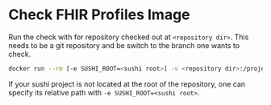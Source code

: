 # Check FHIR Profiles Image

Run the check with for repository checked out at `<repository dir>`. This needs to be a git repository and be switch to the branch one wants to check.

```bash
docker run --rm [-e SUSHI_ROOT=<sushi root>] -v <repository dir>:/project fhir-check
```

If your sushi project is not located at the root of the repository, one can specify its relative path with `-e SUSHI_ROOT=<sushi root>`.

